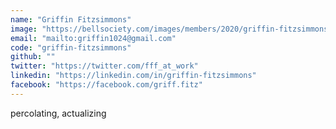 ```yaml
---
name: "Griffin Fitzsimmons"
image: "https://bellsociety.com/images/members/2020/griffin-fitzsimmons.jpg"
email: "mailto:griffin1024@gmail.com"
code: "griffin-fitzsimmons"
github: ""
twitter: "https://twitter.com/fff_at_work"
linkedin: "https://linkedin.com/in/griffin-fitzsimmons"
facebook: "https://facebook.com/griff.fitz"
---
```

percolating, actualizing